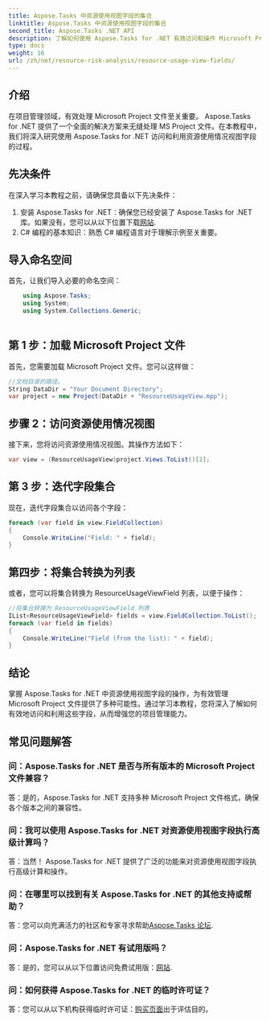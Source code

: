 ```yaml
---
title: Aspose.Tasks 中资源使用视图字段的集合
linktitle: Aspose.Tasks 中资源使用视图字段的集合
second_title: Aspose.Tasks .NET API
description: 了解如何使用 Aspose.Tasks for .NET 有效访问和操作 Microsoft Project 文件中的资源使用视图字段。
type: docs
weight: 16
url: /zh/net/resource-risk-analysis/resource-usage-view-fields/
---
```

## 介绍
在项目管理领域，有效处理 Microsoft Project 文件至关重要。 Aspose.Tasks for .NET 提供了一个全面的解决方案来无缝处理 MS Project 文件。在本教程中，我们将深入研究使用 Aspose.Tasks for .NET 访问和利用资源使用情况视图字段的过程。
## 先决条件
在深入学习本教程之前，请确保您具备以下先决条件：
1. 安装 Aspose.Tasks for .NET：确保您已经安装了 Aspose.Tasks for .NET 库。如果没有，您可以从以下位置下载[网站](https://releases.aspose.com/tasks/net/).
2. C# 编程的基本知识：熟悉 C# 编程语言对于理解示例至关重要。

## 导入命名空间
首先，让我们导入必要的命名空间：
```csharp
    using Aspose.Tasks;
    using System;
    using System.Collections.Generic;
    
```

## 第 1 步：加载 Microsoft Project 文件
首先，您需要加载 Microsoft Project 文件。您可以这样做：
```csharp
//文档目录的路径。
String DataDir = "Your Document Directory";
var project = new Project(DataDir + "ResourceUsageView.mpp");
```
## 步骤 2：访问资源使用情况视图
接下来，您将访问资源使用情况视图。其操作方法如下：
```csharp
var view = (ResourceUsageView)project.Views.ToList()[2];
```
## 第 3 步：迭代字段集合
现在，迭代字段集合以访问各个字段：
```csharp
foreach (var field in view.FieldCollection)
{
    Console.WriteLine("Field: " + field);
}
```
## 第四步：将集合转换为列表
或者，您可以将集合转换为 ResourceUsageViewField 列表，以便于操作：
```csharp
//将集合转换为 ResourceUsageViewField 列表
IList<ResourceUsageViewField> fields = view.FieldCollection.ToList();
foreach (var field in fields)
{
    Console.WriteLine("Field (from the list): " + field);
}
```

## 结论
掌握 Aspose.Tasks for .NET 中资源使用视图字段的操作，为有效管理 Microsoft Project 文件提供了多种可能性。通过学习本教程，您将深入了解如何有效地访问和利用这些字段，从而增强您的项目管理能力。
## 常见问题解答
### 问：Aspose.Tasks for .NET 是否与所有版本的 Microsoft Project 文件兼容？
答：是的，Aspose.Tasks for .NET 支持多种 Microsoft Project 文件格式，确保各个版本之间的兼容性。
### 问：我可以使用 Aspose.Tasks for .NET 对资源使用视图字段执行高级计算吗？
答：当然！ Aspose.Tasks for .NET 提供了广泛的功能来对资源使用视图字段执行高级计算和操作。
### 问：在哪里可以找到有关 Aspose.Tasks for .NET 的其他支持或帮助？
答：您可以向充满活力的社区和专家寻求帮助[Aspose.Tasks 论坛](https://forum.aspose.com/c/tasks/15).
### 问：Aspose.Tasks for .NET 有试用版吗？
答：是的，您可以从以下位置访问免费试用版：[网站](https://releases.aspose.com/).
### 问：如何获得 Aspose.Tasks for .NET 的临时许可证？
答：您可以从以下机构获得临时许可证：[购买页面](https://purchase.aspose.com/temporary-license/)出于评估目的。